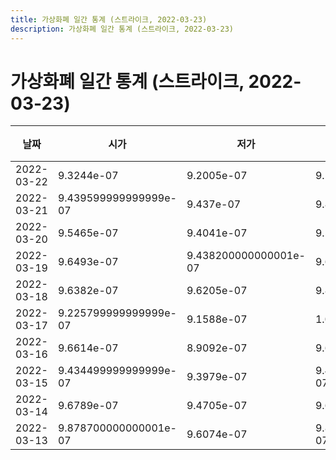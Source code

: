 ```yaml
---
title: 가상화폐 일간 통계 (스트라이크, 2022-03-23)
description: 가상화폐 일간 통계 (스트라이크, 2022-03-23)
---
```



가상화폐 일간 통계 (스트라이크, 2022-03-23)
===

|날짜|시가|저가|고가|종가|비고|
|--|--|--|--|--|--|
|2022-03-22|9.3244e-07|9.2005e-07|9.5412e-07|9.3075e-07|    |
|2022-03-21|9.439599999999999e-07|9.437e-07|9.8364e-07|9.8364e-07|    |
|2022-03-20|9.5465e-07|9.4041e-07|9.5465e-07|9.5153e-07|    |
|2022-03-19|9.6493e-07|9.438200000000001e-07|9.6493e-07|9.478299999999999e-07|    |
|2022-03-18|9.6382e-07|9.6205e-07|9.8947e-07|9.6923e-07|    |
|2022-03-17|9.225799999999999e-07|9.1588e-07|1.01665e-06|9.6382e-07|    |
|2022-03-16|9.6614e-07|8.9092e-07|9.6614e-07|9.1586e-07|    |
|2022-03-15|9.434499999999999e-07|9.3979e-07|9.434499999999999e-07|9.3979e-07|    |
|2022-03-14|9.6789e-07|9.4705e-07|9.6789e-07|9.5301e-07|    |
|2022-03-13|9.878700000000001e-07|9.6074e-07|9.878700000000001e-07|9.6497e-07|    |
